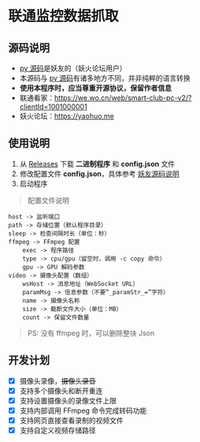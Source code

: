 # 联通监控数据抓取

## 源码说明

- [py 源码](back)是妖友的（妖火论坛用户）
- 本源码与 [py 源码](back)有诸多地方不同，并非纯粹的语言转换
- **使用本程序时，应当尊重开源协议，保留作者信息**
- 联通看家：https://we.wo.cn/web/smart-club-pc-v2/?clientId=1001000001
- 妖火论坛：https://yaohuo.me

## 使用说明

1. 从 [Releases](https://github.com/zgcwkjOpenProject/GO_UnicomMonitor/releases) 下载 **二进制程序** 和 **config.json** 文件
2. 修改配置文件 **config.json**，具体参考 [妖友源码说明](back)
3. 启动程序

> 配置文件说明

```
host -> 监听端口
path -> 存储位置（默认程序目录）
sleep -> 检查间隔时长（单位：秒）
ffmpeg -> FFmpeg 配置
    exec -> 程序路径
    type -> cpu/gpu（留空时，调用 -c copy 命令）
    gpu -> GPU 解码参数
video -> 摄像头配置（数组）
    wsHost -> 消息地址（WebSocket URL）
    paramMsg -> 信息参数（不要“_paramStr_=”字符）
    name -> 摄像头名称
    size -> 截断文件大小（单位：MB）
    count -> 保留文件数量
```

> PS: 没有 ffmpeg 时，可以删除整块 Json

## 开发计划

- [x] 摄像头录像，~~摄像头录音~~
- [x] 支持多个摄像头和断开重连
- [x] 支持设置摄像头的录像文件上限
- [x] 支持内部调用 FFmpeg 命令完成转码功能
- [x] 支持网页直接查看录制的视频文件
- [x] 支持自定义视频存储路径
